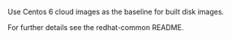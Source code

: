 Use Centos 6 cloud images as the baseline for built disk images.

For further details see the redhat-common README.
